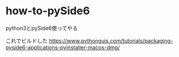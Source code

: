 # how-to-pySide6
python3とpySide6使ってやる


これでビルドした
https://www.pythonguis.com/tutorials/packaging-pyside6-applications-pyinstaller-macos-dmg/